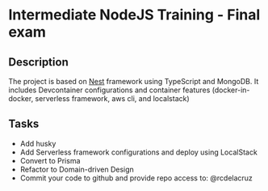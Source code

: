# Intermediate NodeJS Training - Final exam

## Description

The project is based on [Nest](https://github.com/nestjs/nest) framework using TypeScript and MongoDB.
It includes Devcontainer configurations and container features (docker-in-docker, serverless framework, aws cli, and localstack)

## Tasks 
  - Add husky
  - Add Serverless framework configurations and deploy using LocalStack
  - Convert to Prisma
  - Refactor to Domain-driven Design 
  - Commit your code to github and provide repo access to: @rcdelacruz